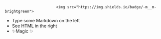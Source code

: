                            <img src="https://img.shields.io/badge/-m__m-brightgreen">


- Type some Markdown on the left
- See HTML in the right
- ✨Magic ✨
